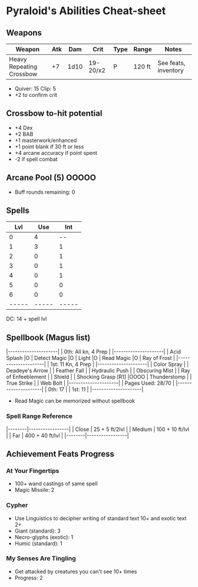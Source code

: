 # Pyraloid's Abilities Cheat-sheet
## Weapons
| Weapon                   | Atk | Dam  | Crit     | Type | Range  | Notes
|--------------------------|-----|------|----------|------|--------|------------
| Heavy Repeating Crossbow | +7  | 1d10 | 19-20/x2 | P    | 120 ft | See feats, inventory
- Quiver: 15 Clip: 5
- +2 to confirm crit

## Crossbow to-hit potential
- +4 Dex
- +2 BAB
- +1 masterwork/enhanced
- +1 point blank if 30 ft or less
- +4 arcane accuracy if point spent
- -2 if spell combat

## Arcane Pool (5) OOOOO
- Buff rounds remaining: 0

## Spells
| Lvl | Use | Int |
|-----|-----|-----|
| 0   | 4   | --  |
| 1   | 3   | 1   |
| 2   | 0   | 1   |
| 3   | 0   | 1   |
| 4   | 0   | 1   |
| 5   | 0   | 0   |
| 6   | 0   | 0   |
|-----|-----|-----|
DC: 14 + spell lvl

## Spellbook (Magus list)
|---------------------|
| 0th: All kn, 4 Prep |
|---------------------|
| Acid Splash         |O
| Detect Magic        |O
| Light               |O
| Read Magic          |O
| Ray of Frost        |
|---------------------|
| 1st: 11 Kn, 4 Prep  |
|---------------------|
| Color Spray         |
| Deadeye's Arrow     |
| Feather Fall        |
| Hydraulic Push      |
| Obscuring Mist      |
| Ray of Enfeeblement |
| Shield              |
| Shocking Grasp [R1] |OOOO
| Thunderstomp        |
| True Strike         |
| Web Bolt            |
|---------------------|
| Pages Used: 28/70   |
|---------------------|
| 0th: 17             |
| 1st: 11             |
|---------------------|
- Read Magic can be memorized without spellbook

### Spell Range Reference
|--------|-----------------|
| Close  | 25 + 5 ft/2lvl  |
| Medium | 100 + 10 ft/lvl |
| Far    | 400 + 40 ft/lvl |
|--------|-----------------|

## Achievement Feats Progress
### At Your Fingertips
- 100+ wand castings of same spell
- Magic Missile: 2

### Cypher
- Use Linguistics to decipher writing of standard text 10+ and exotic text 2+
- Giant (standard): 3
- Necro-glyphs (exotic): 1
- Humic (standard): 1

### My Senses Are Tingling
- Get attacked by creatures you can't see 10+ times
- Progress: 2
